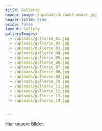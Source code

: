 ```yaml
---
title: Gallerie
header-image: /uploads/auswahl-moni3.jpg
header-title: true
aside: false
layout: Gallery
galleryImages:
  - /uploads/gallerie_01.jpg
  - /uploads/gallerie_02.jpg
  - /uploads/gallerie_03.jpg
  - /uploads/gallerie_04.jpg
  - /uploads/gallerie_05.jpg
  - /uploads/gallerie_06.jpg
  - /uploads/gallerie_07.jpg
  - /uploads/gallerie_08.jpg
  - /uploads/gallerie_09.jpg
  - /uploads/gallerie_10.jpg
  - /uploads/gallerie_11.jpg
  - /uploads/gallerie_12.jpg
  - /uploads/gallerie_13.jpg
  - /uploads/gallerie_14.jpg


---
```

Hier unsere Bilder.
